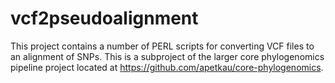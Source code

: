 vcf2pseudoalignment
===================

This project contains a number of PERL scripts for converting VCF files to an alignment of SNPs.  This is a subproject of the larger core phylogenomics pipeline project located at https://github.com/apetkau/core-phylogenomics.
